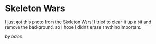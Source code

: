 # Skeleton Wars

I just got this photo from the Skeleton Wars! I tried to clean it up a bit and remove the background, so I hope I didn't erase anything important.

_by balex_

